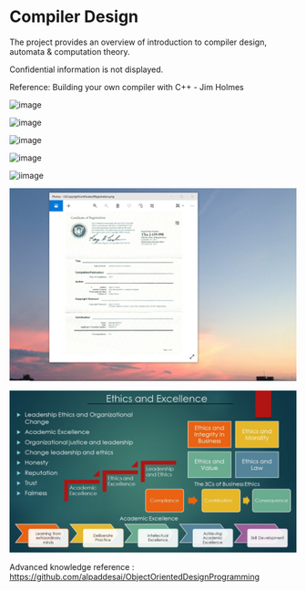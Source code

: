 # Compiler Design

The project provides an overview of introduction to compiler design, automata & computation theory. 

Confidential information is not displayed.  

Reference: Building your own compiler with C++ - Jim Holmes

![image](ComputationTheory.png)

![image](CompilerDesign.png)

![image](TheoryofComputationI.jpg)

![image](CertificateCplusplus.png)

![iimage](IntroductionCompilerDesign.jpg)

![image](USCopyrightCertificate.png)

![image](Ethics.jpg)

Advanced knowledge reference : https://github.com/alpaddesai/ObjectOrientedDesignProgramming

